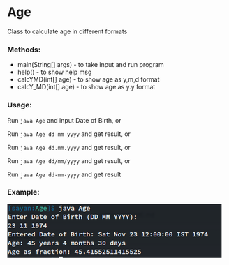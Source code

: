 # Age

Class to calculate age in different formats

### Methods:

- main(String[] args) - to take input and run program
- help() - to show help msg
- calcYMD(int[] age) - to show age as y,m,d format
- calcY_MD(int[] age) - to show age as y.y format

### Usage: 

Run `java Age` and input Date of Birth, or

Run `java Age dd mm yyyy` and get result, or 

Run `java Age dd.mm.yyyy` and get result, or

Run `java Age dd/mm/yyyy` and get result, or

Run `java Age dd-mm-yyyy` and get result

### Example:

![Example](demo.png)
